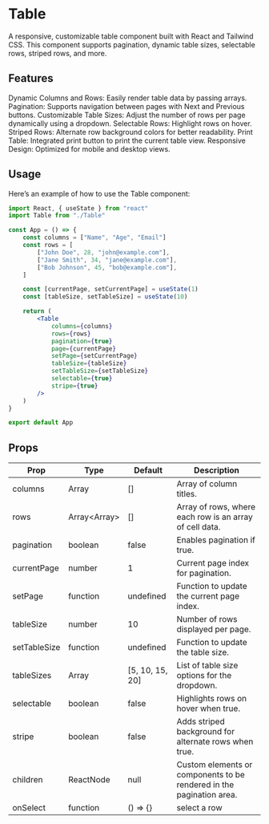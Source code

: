# Table

A responsive, customizable table component built with React and Tailwind CSS. This component supports pagination, dynamic table sizes, selectable rows, striped rows, and more.

## Features

Dynamic Columns and Rows: Easily render table data by passing arrays.
Pagination: Supports navigation between pages with Next and Previous buttons.
Customizable Table Sizes: Adjust the number of rows per page dynamically using a dropdown.
Selectable Rows: Highlight rows on hover.
Striped Rows: Alternate row background colors for better readability.
Print Table: Integrated print button to print the current table view.
Responsive Design: Optimized for mobile and desktop views.

## Usage

Here’s an example of how to use the Table component:

```jsx
import React, { useState } from "react"
import Table from "./Table"

const App = () => {
    const columns = ["Name", "Age", "Email"]
    const rows = [
        ["John Doe", 28, "john@example.com"],
        ["Jane Smith", 34, "jane@example.com"],
        ["Bob Johnson", 45, "bob@example.com"],
    ]

    const [currentPage, setCurrentPage] = useState(1)
    const [tableSize, setTableSize] = useState(10)

    return (
        <Table
            columns={columns}
            rows={rows}
            pagination={true}
            page={currentPage}
            setPage={setCurrentPage}
            tableSize={tableSize}
            setTableSize={setTableSize}
            selectable={true}
            stripe={true}
        />
    )
}

export default App
```

## Props

| Prop         | Type              | Default         | Description                                                          |
| ------------ | ----------------- | --------------- | -------------------------------------------------------------------- |
| columns      | Array<string>     | []              | Array of column titles.                                              |
| rows         | Array<Array<any>> | []              | Array of rows, where each row is an array of cell data.              |
| pagination   | boolean           | false           | Enables pagination if true.                                          |
| currentPage  | number            | 1               | Current page index for pagination.                                   |
| setPage      | function          | undefined       | Function to update the current page index.                           |
| tableSize    | number            | 10              | Number of rows displayed per page.                                   |
| setTableSize | function          | undefined       | Function to update the table size.                                   |
| tableSizes   | Array<number>     | [5, 10, 15, 20] | List of table size options for the dropdown.                         |
| selectable   | boolean           | false           | Highlights rows on hover when true.                                  |
| stripe       | boolean           | false           | Adds striped background for alternate rows when true.                |
| children     | ReactNode         | null            | Custom elements or components to be rendered in the pagination area. |
| onSelect     | function          | () => {}        | select a row                                                         |
